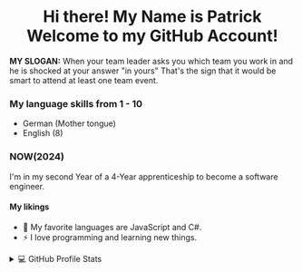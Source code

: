 <h1 align="center" textalign="center">
  Hi there!
  My Name is Patrick
  <br/> Welcome to my GitHub Account!
</h1>

<p><strong>MY SLOGAN:</strong> When your team leader asks you which team you work in and he is shocked at your answer "in yours" That's the sign that it would be smart to attend at least one team event.</p>

<h3>My language skills from 1 - 10</h3>
<ul>
  <li>German (Mother tongue)</li>
  <li>English (8)</li>
</ul>

<h3>NOW(2024)</h3>
<p>I'm in my second Year of a 4-Year apprenticeship to become a software engineer.</p>


<h4>My likings</h4>
<ul>
  <li>🌱 My favorite languages are JavaScript and C#.</li>
  <li>⚡ I love programming and learning new things.</li>
</ul>

<details> 
  <summary>💻 GitHub Profile Stats</summary>
  <div>
  <samp>
    <h2 align="center"> Github stats </h2>
      <br/>
    <details open>
  <summary><h3>Languages</h3></summary>
            <p align="center">
        <a href="https://github.com/potestas06/">
          <img src="https://github-readme-stats.vercel.app/api/top-langs/?username=potestas06&langs_count=6&theme=gruvbox&layout=compact&hide_border=true"
          alt="1999AZZAR :: overall Top Langs " /></a>
      </p>
        <p align="center">
          <a href="https://github.com/potestas06/">
          <img width="45%" src="https://github-profile-summary-cards.vercel.app/api/cards/repos-per-language?username=potestas06&theme=gruvbox&layout=compact&hide_border=true"
          alt="potestas06 Langs :: Top Langs by repo" />
          <img width="45%" src="https://github-profile-summary-cards.vercel.app/api/cards/most-commit-language?username=potestas06&theme=gruvbox&layout=compact&hide_border=true"
          alt="potestas06 Commits :: Top Langs by commit" />
          </a>
        </p>
</details>
    <details open>
  <summary><h3>stasistic</h3></summary>
        <p align="center">
          <a href="https://github.com/potestas06/">
          <img width="49.5%" src="https://github-readme-stats.vercel.app/api?username=potestas06&show_icons=true&theme=gruvbox&hide_border=true" />
          <img width="49.5%" src="https://github-readme-streak-stats.herokuapp.com/?user=potestas06&theme=gruvbox&hide_border=true" />
          </a>
       </p>
     <br>
     </samp>
  </div>    
</details> 
